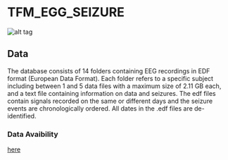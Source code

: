 # TFM_EGG_SEIZURE
![alt tag](https://github.com/AitorRD/TFM_EGG_SEIZURE/blob/main/images/canales.jpg)

## Data
The database consists of 14 folders containing EEG recordings in EDF format (European Data Format). Each folder refers to a specific subject including between 1 and 5 data files with a maximum size of 2.11 GB each, and a text file containing information on data and seizures. The edf files contain signals recorded on the same or different days and the seizure events are chronologically ordered. All dates in the .edf files are de-identified.

### Data Avaibility
[here](https://physionet.org/content/siena-scalp-eeg/1.0.0/)
